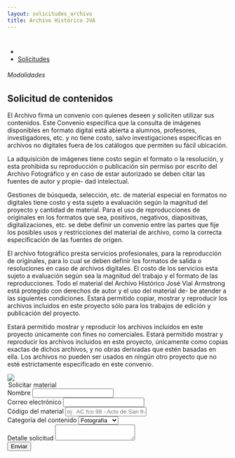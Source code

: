 ```yaml
---
layout: solicitudes_archivo
title: Archivo Histórico JVA
---
```

<div class='fondo-blanco'>
          <div class='fila'>
            <div class='col-lg-12 col-md-12 col-xs-12'>
              <h1></h2>
            </div>
            <div class='col-lg-16 col-md-16'>
                  <!-- Carousel -->
<div class='contenedor-sin-relleno'>
  <div class='fila'>
    <div class="col-lg-12 oculto-xs">
      <ul id="breadcrumb">
        <li><a href="#"><i class="icn icn-hogar icn-md"></i></a></li>
        <li><a href="#"> Solicitudes </a></li>
      </ul>
    </div>
  </div>
</div>
<!--  CONTENIDO CENTRAL   -->
<div class='fondo-blanco'>
  <div class='wrap'>
    <div class='fila'> <!-- labor -->
      <div class='col-lg-6 col-md-6 col-sm-12 col-xs-12 margen-superior'>
        <h6 class='gris-oscuro'>Modalidades</h6>
        <h2 class='rojo-claro fina margen-inferior'>Solicitud de contenidos</h2>
        <p class='fina recuadro-info'>El Archivo firma un convenio con quienes deseen y soliciten utilizar sus contenidos. Este Convenio especifica que la consulta de imágenes disponibles en formato digital está abierta a alumnos, profesores, investigadores, etc. y no tiene costo, salvo investigaciones especificas en archivos no digitales fuera de los catálogos que permiten su fácil ubicación.</p>
        <p class='fina recuadro-info'>La adquisición de imágenes tiene costo según el formato o la resolución, y esta prohibida su reproducción o publicación sin permiso por escrito del Archivo Fotográfico y en caso de estar autorizado se deben citar las fuentes de autor y propie- dad intelectual.</p>
        <p class='fina recuadro-info'>Gestiones de búsqueda, selección, etc. de material especial en formatos no digitales tiene costo y esta sujeto a evaluación según la magnitud del proyecto y cantidad de material.
        Para el uso de reproducciones de originales en los formatos que sea, positivos, negativos, diapositivas, digitalizaciones, etc. se debe definir un convenio entre las partes que fije los posibles usos y restricciones del material de archivo, como la correcta especificación de las fuentes de origen.</p>
        <p class='fina recuadro-info'>El archivo fotográfico presta servicios profesionales, para la reproducción de originales, para lo cual se deben definir los formatos de salida o resoluciones en caso de archivos digitales.
        El costo de los servicios esta sujeto a evaluación según sea la magnitud del trabajo y el formato de las reproducciones.
        Todo el material del Archivo Histórico José Vial Armstrong está protegido con derechos de autor y el uso del material de- be atender a las siguientes condiciones.
        Estará permitido copiar, mostrar y reproducir los archivos incluidos en este proyecto sólo para los trabajos de edición y publicación del proyecto.</p> 
        <p class='fina recuadro-info'>Estará permitido mostrar y reproducir los archivos incluidos en este proyecto únicamente con fines no comerciales.
        Estará permitido mostrar y reproducir los archivos incluidos en este proyecto, únicamente como copias exactas de dichos archivos, y no obras derivadas que estén basadas en ella. Los archivos no pueden ser usados en ningún otro proyecto que no esté estrictamente especificado en este convenio.</p>  
      </div> 
      <div class='col-lg-6 col-md-5 col-sm-12 col-xs-12 margen-superior'>
        <div class='prev-imagen sm'>
         <img class='ancho-maximo' src='{{ site.baseurl }}/img/img-archivo/IMG_3131.JPG'>
        </div>
         <form class='lg'>
      <legend class="rojo-claro">Solicitar material</legend>    
      <div class='grupo obligatorio'>
          <label>Nombre</label>
           <input type='email' class='relleno-formulario' required/>
      </div>
      <div class='grupo obligatorio'>
          <label>Correo electrónico</label>
          <input type='email' class='relleno-formulario' required/>
      </div>
      <div class='grupo'>
          <label>Código del material</label>
          <input type='email' class='relleno-formulario' placeholder="ej:  AC fco 98 - Acto de San francisco - 18" required/>
      </div>
      <div class='grupo'>
     <label class='pregunta'>Categoría del contenido</label>
     <select>
         <option>Fotografía</option>
         <option>Video</option>
         <option>Audio</option>
         <option>Documento</option>
         <option>Planimetría</option>
         <option>Otro</option>
     </select>
   </div>
      <div class='grupo'>
          <label>Detalle solicitud</label>
          <textarea></textarea>
      </div>
      <input type='submit' class='btn btn-md derecha' value='Enviar'>
  </form>
    </div>
      </div>      
    </div> <!-- fin fila noticia destacada -->
  </div> <!-- fin wrap -->
</div>
<!-- Inicio noticias varias -->
</div>  <!-- fin pag ancho total-->
</div> 
</div>
</div>    
</div>